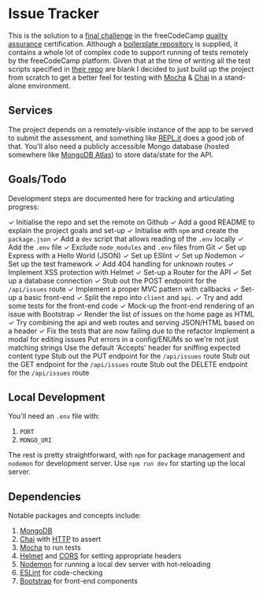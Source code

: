 # Issue Tracker

This is the solution to a [final challenge](https://www.freecodecamp.org/learn/quality-assurance/quality-assurance-projects/issue-tracker) in the freeCodeCamp [quality assurance](https://www.freecodecamp.org/learn/quality-assurance/) certification. Although a [boilerplate repository](https://github.com/freeCodeCamp/boilerplate-project-issuetracker/) is supplied, it contains a whole lot of complex code to support running of tests remotely by the freeCodeCamp platform. Given that at the time of writing all the test scripts specified in [their repo](https://github.com/freeCodeCamp/freeCodeCamp/blob/production-current/curriculum/challenges/english/06-quality-assurance/quality-assurance-projects/issue-tracker.english.md) are blank I decided to just build up the project from scratch to get a better feel for testing with [Mocha](https://www.npmjs.com/package/mocha) &amp; [Chai](https://www.npmjs.com/package/chai) in a stand-alone environment.

## Services

The project depends on a remotely-visible instance of the app to be served to submit the assessment, and something like [REPL.it](https://repl.it/) does a good job of that. You'll also need a publicly accessible Mongo database (hosted somewhere like [MongoDB Atlas](https://www.mongodb.com/cloud/atlas)) to store data/state for the API.

## Goals/Todo

Development steps are documented here for tracking and articulating progress:

✓ Initialise the repo and set the remote on Github
✓ Add a good README to explain the project goals and set-up
✓ Initialise with `npm` and create the `package.json`
✓ Add a `dev` script that allows reading of the `.env` locally
✓ Add the `.env` file
✓ Exclude `node_modules` and `.env` files from Git
✓ Set up Express with a Hello World (JSON)
✓ Set up ESlint
✓ Set up Nodemon
✓ Set up the test framework
✓ Add 404 handling for unknown routes
✓ Implement XSS protection with Helmet
✓ Set-up a Router for the API
✓ Set up a database connection
✓ Stub out the POST endpoint for the `/api/issues` route
✓ Implement a proper MVC pattern with callbacks
✓ Set-up a basic front-end
✓ Split the repo into `client` and `api`.
✓ Try and add some tests for the front-end code
✓ Mock-up the front-end rendering of an issue with Bootstrap
✓ Render the list of issues on the home page as HTML
✓ Try combining the api and web routes and serving JSON/HTML based on a header
✓ Fix the tests that are now failing due to the refactor
Implement a modal for editing issues
Put errors in a config/ENUMs so we're not just matching strings
Use the default 'Accepts' header for sniffing expected content type
Stub out the PUT endpoint for the `/api/issues` route
Stub out the GET endpoint for the `/api/issues` route
Stub out the DELETE endpoint for the `/api/issues` route

## Local Development

You'll need an `.env` file with:

1. `PORT`
1. `MONGO_URI`

The rest is pretty straightforward, with `npm` for package management and `nodemon` for development server. Use `npm run dev` for starting up the local server.

## Dependencies

Notable packages and concepts include:

1. [MongoDB](https://www.npmjs.com/package/mongodb)
1. [Chai](https://www.npmjs.com/package/chai) with [HTTP](https://www.npmjs.com/package/chai-http) to assert
1. [Mocha](https://www.npmjs.com/package/mocha) to run tests
1. [Helmet](https://www.npmjs.com/package/helmet) and [CORS](https://www.npmjs.com/package/cors) for setting appropriate headers
1. [Nodemon](https://www.npmjs.com/package/nodemon) for running a local dev server with hot-reloading
1. [ESLint](https://www.npmjs.com/package/eslint) for code-checking
1. [Bootstrap](https://getbootstrap.com/docs/4.0/) for front-end components
